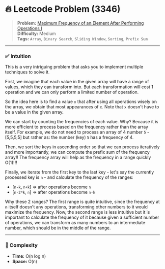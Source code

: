# 🔥 Leetcode Problem (3346)

> **Problem:** [Maximum Frequency of an Element After Performing Operations I](https://leetcode.com/problems/maximum-frequency-of-an-element-after-performing-operations-i/)<br />
> **Difficulty:** Medium<br/>
> **Tags:** `Array`, `Binary Search`, `Sliding Window`, `Sorting`, `Prefix Sum`

---

### ✅ Intuition

This is a very intriguing problem that asks you to implement multiple techniques to solve it.

First, we imagine that each value in the given array will have a range of values, which they can transform into. But each transformation will cost 1 operation and we can only perform a limited number of operation.

So the idea here is to find a value `x` that after using all operations wisely on the array, we obtain that most appearances of `x`. Note that `x` doesn't have to be a value in the given array.

We can start by counting the frequencies of each value. Why? Because it is more efficient to process based on the frequency rather than the array itself. For example, we do not need to process an array of 4 number `5` - [5,5,5,5] but rather as: the number (key) `5` has a frequency of 4.

Then, we sort the keys in ascending order so that we can process iteratively and more importantly, we can compute the prefix sum of the frequency array!! The frequency array will help as the frequency in a range quickly O(1)!!!

Finally, we iterate from the first key to the last key - let's say the currently processed key is `n` - and calculate the frequency of the ranges:

- [`n-k`, `n+k`] => after operations become `n`
- [`n-2*k`, `n`] => after operations become `n-k`

Why these 2 ranges? The first range is quite intuitive, since the frequency at `n` itself doesn't any operations, transforming other numbers to it would maximize the frequency. Now, the second range is less intuitive but it is important to calculate the frequency of it because given a sufficient number of operations, we can transform as many numbers to an intermediate number, which should be in the middle of the range.

---

### 🧪 Complexity

- **Time:** O(n log n)
- **Space:** O(n)